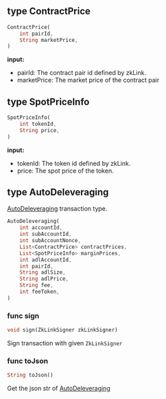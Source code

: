 ## type ContractPrice

```dart
ContractPrice(
    int pairId,
    String marketPrice,
)
```

**input:**
* pairId: The contract pair id defined by zkLink.
* marketPrice: The market price of the contract pair

## type SpotPriceInfo

```dart
SpotPriceInfo(
    int tokenId,
    String price,
)
```

**input:**
* tokenId: The token id defined by zkLink.
* price: The spot price of the token.

## type AutoDeleveraging
[AutoDeleveraging](../../../api-and-sdk/data-types/transaction/auto\_deleveraging.md) transaction type.

```dart
AutoDeleveraging(
    int accountId,
	int subAccountId,
	int subAccountNonce,
	List<ContractPrice> contractPrices,
	List<SpotPriceInfo> marginPrices,
	int adlAccountId,
	int pairId,
	String adlSize,
	String adlPrice,
	String fee,
	int feeToken,
)
```

### func sign

```dart
void sign(ZkLinkSigner zkLinkSigner)
```

Sign transaction with given `ZkLinkSigner`

### func toJson

```dart
String toJson()
```

Get the json str of [AutoDeleveraging](#type-autodeleveraging)
